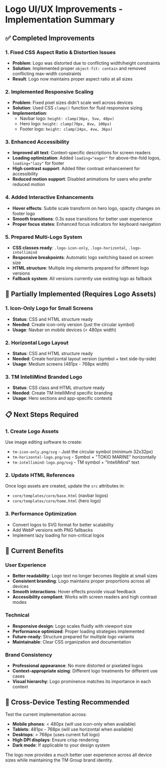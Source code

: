 # Logo UI/UX Improvements - Implementation Summary

## ✅ Completed Improvements

### 1. Fixed CSS Aspect Ratio & Distortion Issues
- **Problem**: Logo was distorted due to conflicting width/height constraints
- **Solution**: Implemented proper `object-fit: contain` and removed conflicting max-width constraints
- **Result**: Logo now maintains proper aspect ratio at all sizes

### 2. Implemented Responsive Scaling
- **Problem**: Fixed pixel sizes didn't scale well across devices
- **Solution**: Used CSS `clamp()` function for fluid responsive sizing
- **Implementation**:
  - Navbar logo: `height: clamp(36px, 5vw, 48px)`
  - Hero logo: `height: clamp(70px, 8vw, 100px)`
  - Footer logo: `height: clamp(24px, 4vw, 36px)`

### 3. Enhanced Accessibility
- **Improved alt text**: Context-specific descriptions for screen readers
- **Loading optimization**: Added `loading="eager"` for above-the-fold logos, `loading="lazy"` for footer
- **High contrast support**: Added filter contrast enhancement for accessibility
- **Reduced motion support**: Disabled animations for users who prefer reduced motion

### 4. Added Interactive Enhancements
- **Hover effects**: Subtle scale transform on hero logo, opacity changes on footer logo
- **Smooth transitions**: 0.3s ease transitions for better user experience
- **Proper focus states**: Enhanced focus indicators for keyboard navigation

### 5. Prepared Multi-Logo System
- **CSS classes ready**: `.logo-icon-only`, `.logo-horizontal`, `.logo-intellimind`
- **Responsive breakpoints**: Automatic logo switching based on screen size
- **HTML structure**: Multiple img elements prepared for different logo versions
- **Fallback system**: All versions currently use existing logo as fallback

## 🔄 Partially Implemented (Requires Logo Assets)

### 1. Icon-Only Logo for Small Screens
- **Status**: CSS and HTML structure ready
- **Needed**: Create icon-only version (just the circular symbol)
- **Usage**: Navbar on mobile devices (< 480px width)

### 2. Horizontal Logo Layout
- **Status**: CSS and HTML structure ready  
- **Needed**: Create horizontal layout version (symbol + text side-by-side)
- **Usage**: Medium screens (481px - 768px width)

### 3. TM IntelliMind Branded Logo
- **Status**: CSS class and HTML structure ready
- **Needed**: Create TM IntelliMind specific branding
- **Usage**: Hero sections and app-specific contexts

## 📋 Next Steps Required

### 1. Create Logo Assets
Use image editing software to create:
- `tm-icon-only.png/svg` - Just the circular symbol (minimum 32x32px)
- `tm-horizontal-logo.png/svg` - Symbol + "TOKIO MARINE" horizontally  
- `tm-intellimind-logo.png/svg` - TM symbol + "IntelliMind" text

### 2. Update HTML References
Once logo assets are created, update the `src` attributes in:
- `core/templates/core/base.html` (navbar logos)
- `core/templates/core/home.html` (hero logo)

### 3. Performance Optimization
- Convert logos to SVG format for better scalability
- Add WebP versions with PNG fallbacks
- Implement lazy loading for non-critical logos

## 🎯 Current Benefits

### User Experience
- **Better readability**: Logo text no longer becomes illegible at small sizes
- **Consistent branding**: Logo maintains proper proportions across all devices
- **Smooth interactions**: Hover effects provide visual feedback
- **Accessibility compliant**: Works with screen readers and high contrast modes

### Technical
- **Responsive design**: Logo scales fluidly with viewport size
- **Performance optimized**: Proper loading strategies implemented
- **Future-ready**: Structure prepared for multiple logo variants
- **Maintainable**: Clear CSS organization and documentation

### Brand Consistency
- **Professional appearance**: No more distorted or pixelated logos
- **Context-appropriate sizing**: Different logo treatments for different use cases
- **Visual hierarchy**: Logo prominence matches its importance in each context

## 📱 Cross-Device Testing Recommended

Test the current implementation across:
- **Mobile phones**: < 480px (will use icon-only when available)
- **Tablets**: 481px - 768px (will use horizontal when available)  
- **Desktops**: > 768px (uses current full logo)
- **High DPI displays**: Ensure crisp rendering
- **Dark mode**: If applicable to your design system

The logo now provides a much better user experience across all device sizes while maintaining the TM Group brand identity.